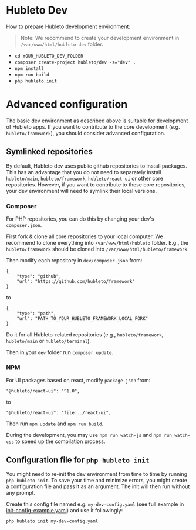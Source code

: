 # Hubleto Dev

How to prepare Hubleto development environment:

> Note: We recommend to create your development environment in `/var/www/html/hubleto-dev` folder.

  * `cd YOUR_HUBLETO_DEV_FOLDER`
  * `composer create-project hubleto/dev -s="dev" .`
  * `npm install`
  * `npm run build`
  * `php hubleto init`

# Advanced configuration

The basic dev environment as described above is suitable for development of Hubleto apps.
If you want to contribute to the core development (e.g. `hubleto/framework`), you should consider advanced configuration.

## Symlinked repositories

By default, Hubleto dev uses public github repositories to install packages. This has an advantage
that you do not need to separately install `hubleto/main`, `hubleto/framework`, `hubleto/react-ui` or other core
repositories. However, if you want to contribute to these core repositories, your dev environment will need
to symlink their local versions.

### Composer

For PHP repositories, you can do this by changing your dev's `composer.json`.

First fork & clone all core repositories to your local computer. We recommend to clone everything into `/var/www/html/hubleto` folder.
E.g., the `hubleto/framework` should be cloned into `/var/www/html/hubleto/framework`.

Then modify each repository in `dev/composer.json` from:

```
{
    "type": "github",
    "url": "https://github.com/hubleto/framework"
}
```

to

```
{
    "type": "path",
    "url": "PATH_TO_YOUR_HUBLETO_FRAMEWORK_LOCAL_FORK"
}
```

Do it for all Hubleto-related repositories (e.g., `hubleto/framework`, `hubleto/main` or `hubleto/terminal`).

Then in your `dev` folder run `composer update`.

### NPM

For UI packages based on react, modify `package.json` from:

```
"@hubleto/react-ui": "^1.0",
```

to

```
"@hubleto/react-ui": "file:../react-ui",
```

Then run `npm update` and `npm run build`.

During the development, you may use `npm run watch-js` and `npm run watch-css` to speed up the compilation process.

## Configuration file for `php hubleto init`

You might need to re-init the dev environment from time to time by running `php hubleto init`. To save your time and
minimize errors, you might create a configuration file and pass it as an argument. The init will then run without any prompt.

Create this config file named e.g. `my-dev-config.yaml` (see full example in [init-config-example.yaml](init-config-example.yaml)) and use it followingly:

`php hubleto init my-dev-config.yaml`
